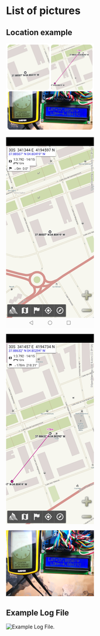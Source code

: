 # List of pictures #

## Location example ##

<img alt="Location example." src="image1.jpg" width="240">&nbsp;

<img alt="Shot1." src="Screenshot_20210215_201352_psyberia.alpinequest.full.jpg" width="240">&nbsp;

<img alt="Shot2." src="Screenshot_20210215_201618_psyberia.alpinequest.full.jpg" width="240">&nbsp;

<img alt="Shot3." src="IMG_20200301_114208.jpg" width="240">&nbsp;

## Example Log File ##

<img alt="Example Log File." src="image2.jpg" width="240">&nbsp;
